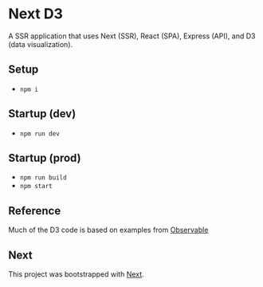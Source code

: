 # Next D3

A SSR application that uses Next (SSR), React (SPA), Express (API), and D3 (data visualization).

## Setup

- `npm i`

## Startup (dev)

- `npm run dev`

## Startup (prod)

- `npm run build`
- `npm start`

## Reference

Much of the D3 code is based on examples from [Observable](https://observablehq.com/@d3/)

## Next

This project was bootstrapped with [Next](https://nextjs.org).
